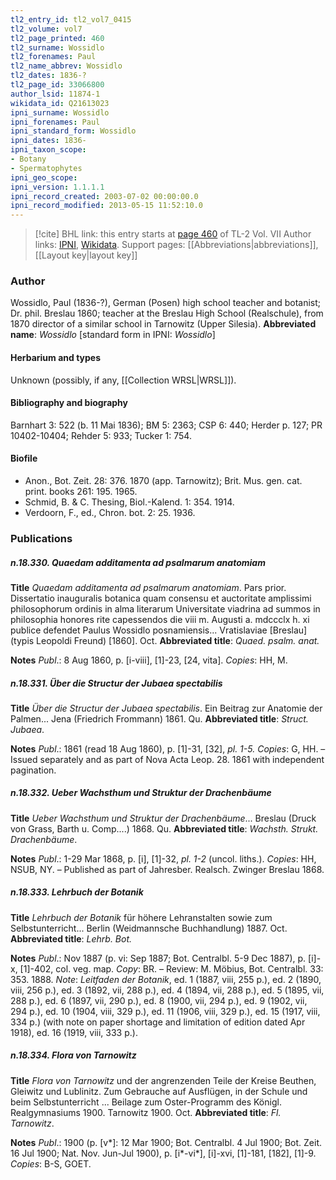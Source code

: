 ```yaml
---
tl2_entry_id: tl2_vol7_0415
tl2_volume: vol7
tl2_page_printed: 460
tl2_surname: Wossidlo
tl2_forenames: Paul
tl2_name_abbrev: Wossidlo
tl2_dates: 1836-?
tl2_page_id: 33066800
author_lsid: 11874-1
wikidata_id: Q21613023
ipni_surname: Wossidlo
ipni_forenames: Paul
ipni_standard_form: Wossidlo
ipni_dates: 1836-
ipni_taxon_scope: 
- Botany
- Spermatophytes
ipni_geo_scope: 
ipni_version: 1.1.1.1
ipni_record_created: 2003-07-02 00:00:00.0
ipni_record_modified: 2013-05-15 11:52:10.0
---
```


> [!cite] BHL link: this entry starts at [page 460](https://www.biodiversitylibrary.org/page/33066800) of TL-2 Vol. VII
> Author links: [IPNI](https://www.ipni.org/a/11874-1), [Wikidata](https://www.wikidata.org/wiki/Q21613023). Support pages: [[Abbreviations|abbreviations]], [[Layout key|layout key]]

### Author

Wossidlo, Paul (1836-?), German (Posen) high school teacher and botanist; Dr. phil. Breslau 1860; teacher at the Breslau High School (Realschule), from 1870 director of a similar school in Tarnowitz (Upper Silesia). 
**Abbreviated name**: *Wossidlo* \[standard form in IPNI: *Wossidlo*\]

#### Herbarium and types

Unknown (possibly, if any, [[Collection WRSL|WRSL]]).

#### Bibliography and biography

Barnhart 3: 522 (b. 11 Mai 1836); BM 5: 2363; CSP 6: 440; Herder p. 127; PR 10402-10404; Rehder 5: 933; Tucker 1: 754.

#### Biofile

- Anon., Bot. Zeit. 28: 376. 1870 (app. Tarnowitz); Brit. Mus. gen. cat. print. books 261: 195. 1965.
- Schmid, B. & C. Thesing, Biol.-Kalend. 1: 354. 1914.
- Verdoorn, F., ed., Chron. bot. 2: 25. 1936.

### Publications

##### n.18.330. Quaedam additamenta ad psalmarum anatomiam

**Title**
*Quaedam additamenta ad psalmarum anatomiam*. Pars prior. Dissertatio inauguralis botanica quam consensu et auctoritate amplissimi philosophorum ordinis in alma literarum Universitate viadrina ad summos in philosophia honores rite capessendos die viii m. Augusti a. mdccclx h. xi publice defendet Paulus Wossidlo posnamiensis... Vratislaviae \[Breslau\] (typis Leopoldi Freund) \[1860\]. Oct.
**Abbreviated title**: *Quaed. psalm. anat.*

**Notes**
*Publ*.: 8 Aug 1860, p. \[i-viii\], \[1\]-23, \[24, vita\]. *Copies*: HH, M.

##### n.18.331. Über die Structur der Jubaea spectabilis

**Title**
*Über die Structur der Jubaea spectabilis*. Ein Beitrag zur Anatomie der Palmen... Jena (Friedrich Frommann) 1861. Qu.
**Abbreviated title**: *Struct. Jubaea*.

**Notes**
*Publ*.: 1861 (read 18 Aug 1860), p. \[1\]-31, \[32\], *pl. 1-5. Copies*: G, HH. – Issued separately and as part of Nova Acta Leop. 28. 1861 with independent pagination.

##### n.18.332. Ueber Wachsthum und Struktur der Drachenbäume

**Title**
*Ueber Wachsthum und Struktur der Drachenbäume*... Breslau (Druck von Grass, Barth u. Comp....) 1868. Qu.
**Abbreviated title**: *Wachsth. Strukt. Drachenbäume*.

**Notes**
*Publ*.: 1-29 Mar 1868, p. \[i\], \[1\]-32, *pl. 1-2* (uncol. liths.). *Copies*: HH, NSUB, NY. – Published as part of Jahresber. Realsch. Zwinger Breslau 1868.

##### n.18.333. Lehrbuch der Botanik

**Title**
*Lehrbuch der Botanik* für höhere Lehranstalten sowie zum Selbstunterricht... Berlin (Weidmannsche Buchhandlung) 1887. Oct.
**Abbreviated title**: *Lehrb. Bot.*

**Notes**
*Publ*.: Nov 1887 (p. vi: Sep 1887; Bot. Centralbl. 5-9 Dec 1887), p. \[i\]-x, \[1\]-402, col. veg. map. *Copy*: BR. – Review: M. Möbius, Bot. Centralbl. 33: 353. 1888.
*Note*: *Leitfaden der Botanik*, ed. 1 (1887, viii, 255 p.), ed. 2 (1890, viii, 256 p.), ed. 3 (1892, vii, 288 p.), ed. 4 (1894, vii, 288 p.), ed. 5 (1895, vii, 288 p.), ed. 6 (1897, vii, 290 p.), ed. 8 (1900, vii, 294 p.), ed. 9 (1902, vii, 294 p.), ed. 10 (1904, viii, 329 p.), ed. 11 (1906, viii, 329 p.), ed. 15 (1917, viii, 334 p.) (with note on paper shortage and limitation of edition dated Apr 1918), ed. 16 (1919, viii, 333 p.).

##### n.18.334. Flora von Tarnowitz

**Title**
*Flora von Tarnowitz* und der angrenzenden Teile der Kreise Beuthen, Gleiwitz und Lublinitz. Zum Gebrauche auf Ausflügen, in der Schule und beim Selbstunterricht ... Beilage zum Oster-Programm des Königl. Realgymnasiums 1900. Tarnowitz 1900. Oct.
**Abbreviated title**: *Fl. Tarnowitz*.

**Notes**
*Publ*.: 1900 (p. \[v\*\]: 12 Mar 1900; Bot. Centralbl. 4 Jul 1900; Bot. Zeit. 16 Jul 1900; Nat. Nov. Jun-Jul 1900), p. \[i\*-vi\*\], \[i\]-xvi, \[1\]-181, \[182\], \[1\]-9. *Copies*: B-S, GOET.

